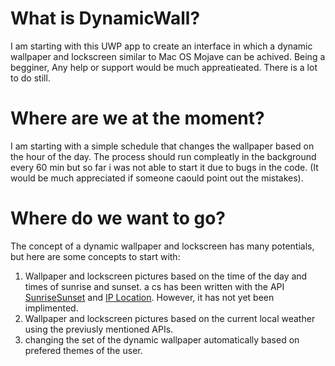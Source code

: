 # What is DynamicWall?
I am starting with this UWP app to create an interface in which a dynamic wallpaper and lockscreen similar to Mac OS Mojave can be achived. Being a begginer, Any help or support would be much appreatieated. There is a lot to do still.

# Where are we at the moment?
I am starting with a simple schedule that changes the wallpaper based on the hour of the day. The process should run compleatly in the background every 60 min but so far i was not able to start it due to bugs in the code. (It would be much appreciated if someone caould point out the mistakes).

# Where do we want to go?
The concept of a dynamic wallpaper and lockscreen has many potentials, but here are some concepts to start with:
1. Wallpaper and lockscreen pictures based on the time of the day and times of sunrise and sunset. a cs has been written with the API [SunriseSunset](sunrise-sunset.org/api) and [IP Location](ip-api.com). However, it has not yet been implimented.
2. Wallpaper and lockscreen pictures based on the current local weather using the previusly mentioned APIs.
3. changing the set of the dynamic wallpaper automatically based on prefered themes of the user.
